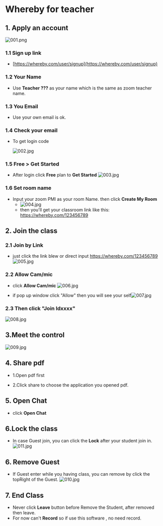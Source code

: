 # Whereby for teacher

## 1. Apply an account

![001.png](https://i.loli.net/2019/09/09/YOUvTEj21SmskXC.jpg)

### 1.1 Sign up link 

- [https://whereby.com/user/signup](https://whereby.com/user/signup)

### 1.2 Your Name

- Use **Teacher ???** as your name which is the same as zoom teacher name.

### 1.3 You Email

- Use your own email is ok.

### 1.4 Check your email


- To get login code
  
  ![002.jpg](https://i.loli.net/2019/09/09/wh58QeWEkR9DAUq.jpg)
  
### 1.5 Free > Get Started


  - After login click **Free** plan to **Get Started** ![003.jpg](https://i.loli.net/2019/09/09/HoblEaKhXfORNTz.jpg)

###  1.6 Set room name
- Input your zoom PMI as your room Name. then click **Create My Room**
  - ![004.jpg](https://i.loli.net/2019/09/09/N7DFsdGIi2rXQZT.jpg)
  - then you'll get your classroom link like this: https://whereby.com/123456789



## 2. Join the class

### 2.1 Join by Link

- just click the link blew or direct input https://whereby.com/123456789
![005.jpg](https://i.loli.net/2019/09/09/j5xODCgAJBIX37Y.jpg)

### 2.2 Allow Cam/mic
- click **Allow Cam/mic**
![006.jpg](https://i.loli.net/2019/09/09/8g1oXCjiV2tLnyD.jpg)

- if pop up window click "Allow" then you will see your self![007.jpg](https://i.loli.net/2019/09/09/lkvJoOZIwx5pHs4.jpg)

### 2.3 Then click "Join Idxxxx" 
![008.jpg](https://i.loli.net/2019/09/09/QkG9lFX4vamCzpR.jpg)





## 3.Meet the control

![009.jpg](https://i.loli.net/2019/09/09/wq4xcNIRKijykmF.jpg)



## 4. Share pdf

- 1.Open pdf first

- 2.Click share to choose the application you opened pdf.



## 5. Open Chat

- click **Open Chat**

## 6.Lock the class

- In case Guest join, you can click the **Lock** after your student join in.
![011.jpg](https://i.loli.net/2019/09/09/26JHlueVqrtQhka.jpg)

## 6. Remove Guest

- If Guest enter while you having class, you can remove by click the topRight of the Guest.
![010.jpg](https://i.loli.net/2019/09/09/h8uLefvEFGPmwsM.jpg)

## 7. End Class

- Never click **Leave** button before Remove the Student, after removed then leave.
- For now can't **Record** so if use this software , no need record.

